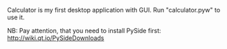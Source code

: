 Calculator is my first desktop application with GUI.
Run "calculator.pyw" to use it.


NB: Pay attention, that you need to install PySide first:
http://wiki.qt.io/PySideDownloads
